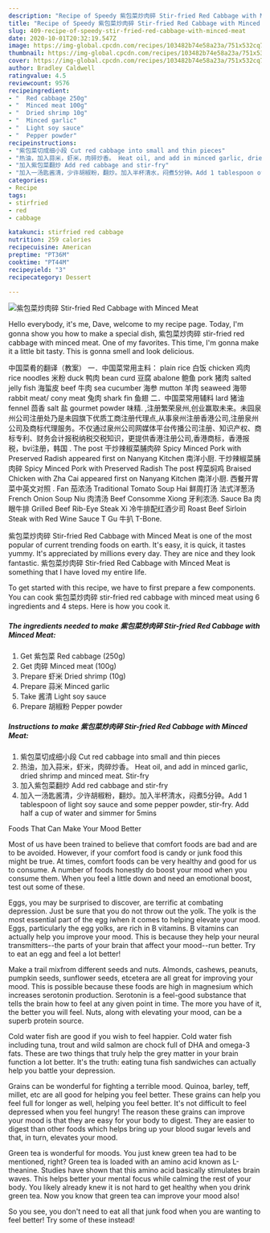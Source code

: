 ```yaml
---
description: "Recipe of Speedy 紫包菜炒肉碎 Stir-fried Red Cabbage with Minced Meat"
title: "Recipe of Speedy 紫包菜炒肉碎 Stir-fried Red Cabbage with Minced Meat"
slug: 409-recipe-of-speedy-stir-fried-red-cabbage-with-minced-meat
date: 2020-10-01T20:32:19.547Z
image: https://img-global.cpcdn.com/recipes/103482b74e58a23a/751x532cq70/紫包菜炒肉碎-stir-fried-red-cabbage-with-minced-meat-recipe-main-photo.jpg
thumbnail: https://img-global.cpcdn.com/recipes/103482b74e58a23a/751x532cq70/紫包菜炒肉碎-stir-fried-red-cabbage-with-minced-meat-recipe-main-photo.jpg
cover: https://img-global.cpcdn.com/recipes/103482b74e58a23a/751x532cq70/紫包菜炒肉碎-stir-fried-red-cabbage-with-minced-meat-recipe-main-photo.jpg
author: Bradley Caldwell
ratingvalue: 4.5
reviewcount: 9576
recipeingredient:
- "  Red cabbage 250g"
- "  Minced meat 100g"
- "  Dried shrimp 10g"
- "  Minced garlic"
- "  Light soy sauce"
- "  Pepper powder"
recipeinstructions:
- "紫包菜切成细小段 Cut red cabbage into small and thin pieces"
- "热油，加入蒜米，虾米，肉碎炒香。 Heat oil, and add in minced garlic, dried shrimp and minced meat. Stir-fry"
- "加入紫包菜翻炒 Add red cabbage and stir-fry"
- "加入一汤匙酱清，少许胡椒粉，翻炒。加入半杯清水，闷煮5分钟。Add 1 tablespoon of light soy sauce and some pepper powder, stir-fry. Add half a cup of water and simmer for 5mins"
categories:
- Recipe
tags:
- stirfried
- red
- cabbage

katakunci: stirfried red cabbage 
nutrition: 259 calories
recipecuisine: American
preptime: "PT36M"
cooktime: "PT44M"
recipeyield: "3"
recipecategory: Dessert

---
```



![紫包菜炒肉碎 Stir-fried Red Cabbage with Minced Meat](https://img-global.cpcdn.com/recipes/103482b74e58a23a/751x532cq70/紫包菜炒肉碎-stir-fried-red-cabbage-with-minced-meat-recipe-main-photo.jpg)

Hello everybody, it's me, Dave, welcome to my recipe page. Today, I'm gonna show you how to make a special dish, 紫包菜炒肉碎 stir-fried red cabbage with minced meat. One of my favorites. This time, I'm gonna make it a little bit tasty. This is gonna smell and look delicious.

中国菜肴的翻译（教案） 一．中国菜常用主料： plain rice 白饭 chicken 鸡肉 rice noodles 米粉 duck 鸭肉 bean curd 豆腐 abalone 鲍鱼 pork 猪肉 salted jelly fish 海蜇皮 beef 牛肉 sea cucumber 海参 mutton 羊肉 seaweed 海带 rabbit meat/ cony meat 兔肉 shark fin 鱼翅 二．中国菜常用辅料 lard 猪油 fennel 茴香 salt 盐 gourmet powder 味精. ,注册繁荣泉州,创业赢取未来。未园泉州公司注册处乃是未园旗下优质工商注册代理点,从事泉州注册香港公司,注册泉州公司及商标代理服务。不仅通过泉州公司网媒体平台传播公司注册、知识产权、商标专利、财务会计报税纳税交税知识，更提供香港注册公司,香港商标，香港报税，bvi注册，韩国 . The post 干炒辣椒菜脯肉碎 Spicy Minced Pork with Preserved Radish appeared first on Nanyang Kitchen 南洋小厨. 干炒辣椒菜脯肉碎 Spicy Minced Pork with Preserved Radish The post 榨菜焖鸡 Braised Chicken with Zha Cai appeared first on Nanyang Kitchen 南洋小厨. 西餐开胃菜中英文对照 . Fan 茄浓汤 Traditional Tomato Soup Hai 鲜周打汤 法式洋葱汤 French Onion Soup Niu 肉清汤 Beef Consomme Xiong 牙利浓汤. Sauce Ba 肉眼牛排 Grilled Beef Rib-Eye Steak Xi 冷牛排配红酒少司 Roast Beef Sirloin Steak with Red Wine Sauce T Gu 牛扒 T-Bone.

紫包菜炒肉碎 Stir-fried Red Cabbage with Minced Meat is one of the most popular of current trending foods on earth. It's easy, it is quick, it tastes yummy. It's appreciated by millions every day. They are nice and they look fantastic. 紫包菜炒肉碎 Stir-fried Red Cabbage with Minced Meat is something that I have loved my entire life.


To get started with this recipe, we have to first prepare a few components. You can cook 紫包菜炒肉碎 stir-fried red cabbage with minced meat using 6 ingredients and 4 steps. Here is how you cook it.

<!--inarticleads1-->

##### The ingredients needed to make 紫包菜炒肉碎 Stir-fried Red Cabbage with Minced Meat:

1. Get  紫包菜 Red cabbage (250g)
1. Get  肉碎 Minced meat (100g)
1. Prepare  虾米 Dried shrimp (10g)
1. Prepare  蒜米 Minced garlic
1. Take  酱清 Light soy sauce
1. Prepare  胡椒粉 Pepper powder




<!--inarticleads2-->

##### Instructions to make 紫包菜炒肉碎 Stir-fried Red Cabbage with Minced Meat:

1. 紫包菜切成细小段 Cut red cabbage into small and thin pieces
1. 热油，加入蒜米，虾米，肉碎炒香。 Heat oil, and add in minced garlic, dried shrimp and minced meat. Stir-fry
1. 加入紫包菜翻炒 Add red cabbage and stir-fry
1. 加入一汤匙酱清，少许胡椒粉，翻炒。加入半杯清水，闷煮5分钟。Add 1 tablespoon of light soy sauce and some pepper powder, stir-fry. Add half a cup of water and simmer for 5mins




Foods That Can Make Your Mood Better


Most of us have been trained to believe that comfort foods are bad and are to be avoided. However, if your comfort food is candy or junk food this might be true. At times, comfort foods can be very healthy and good for us to consume. A number of foods honestly do boost your mood when you consume them. When you feel a little down and need an emotional boost, test out some of these.

Eggs, you may be surprised to discover, are terrific at combating depression. Just be sure that you do not throw out the yolk. The yolk is the most essential part of the egg iwhen it comes to helping elevate your mood. Eggs, particularly the egg yolks, are rich in B vitamins. B vitamins can actually help you improve your mood. This is because they help your neural transmitters--the parts of your brain that affect your mood--run better. Try to eat an egg and feel a lot better!

Make a trail mixfrom different seeds and nuts. Almonds, cashews, peanuts, pumpkin seeds, sunflower seeds, etcetera are all great for improving your mood. This is possible because these foods are high in magnesium which increases serotonin production. Serotonin is a feel-good substance that tells the brain how to feel at any given point in time. The more you have of it, the better you will feel. Nuts, along with elevating your mood, can be a superb protein source.

Cold water fish are good if you wish to feel happier. Cold water fish including tuna, trout and wild salmon are chock full of DHA and omega-3 fats. These are two things that truly help the grey matter in your brain function a lot better. It's the truth: eating tuna fish sandwiches can actually help you battle your depression. 

Grains can be wonderful for fighting a terrible mood. Quinoa, barley, teff, millet, etc are all good for helping you feel better. These grains can help you feel full for longer as well, helping you feel better. It's not difficult to feel depressed when you feel hungry! The reason these grains can improve your mood is that they are easy for your body to digest. They are easier to digest than other foods which helps bring up your blood sugar levels and that, in turn, elevates your mood.

Green tea is wonderful for moods. You just knew green tea had to be mentioned, right? Green tea is loaded with an amino acid known as L-theanine. Studies have shown that this amino acid basically stimulates brain waves. This helps better your mental focus while calming the rest of your body. You likely already knew it is not hard to get healthy when you drink green tea. Now you know that green tea can improve your mood also!

So you see, you don't need to eat all that junk food when you are wanting to feel better! Try some of these instead!


